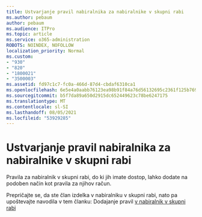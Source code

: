```yaml
---
title: Ustvarjanje pravil nabiralnika za nabiralnike v skupni rabi
ms.author: pebaum
author: pebaum
ms.audience: ITPro
ms.topic: article
ms.service: o365-administration
ROBOTS: NOINDEX, NOFOLLOW
localization_priority: Normal
ms.custom:
- "930"
- "820"
- "1800021"
- "3500003"
ms.assetid: fd97c1c7-fc0a-466d-87d4-cbdaf6310ca1
ms.openlocfilehash: 6e5e4a0aabb76123ea98b91f84a76d56132695c2361f125b769a6f7fff7bdbaa
ms.sourcegitcommit: b5f7da89a650d2915dc652449623c78be6247175
ms.translationtype: MT
ms.contentlocale: sl-SI
ms.lasthandoff: 08/05/2021
ms.locfileid: "53929285"
---
```

# <a name="creating-inbox-rules-for-shared-mailboxes"></a>Ustvarjanje pravil nabiralnika za nabiralnike v skupni rabi

Pravila za nabiralnik v skupni rabi, do ki jih imate dostop, lahko dodate na podoben način kot pravila za njihov račun.
  
Prepričajte se, da ste član izdelka v nabiralniku v skupni rabi, nato pa upoštevajte navodila v tem članku: Dodajanje pravil [v nabiralnik v skupni rabi](https://support.office.com/article/b0963400-2a51-4c64-afc7-b816d737d164)
  